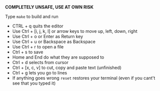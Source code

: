 <b>COMPLETELY UNSAFE, USE AT OWN RISK</b>

Type ```make``` to build and run

- CTRL + q quits the editor
- Use Ctrl + [i, j, k, l] or arrow keys to move up, left, down, right
- Use Ctrl + o or Enter as Return key
- Use Ctrl + u or Backspace as Backspace
- Use Ctrl + r to open a file
- Ctrl + s to save
- Home and End do what they are supposed to
- Ctrl + d selects from cursor
- Ctrl + [x, c, v] to cut, copy and paste text (unfinished)
- Ctrl + g lets you go to lines
- If anything goes wrong ```reset``` restores your terminal (even if you cant't see that you typed it)
